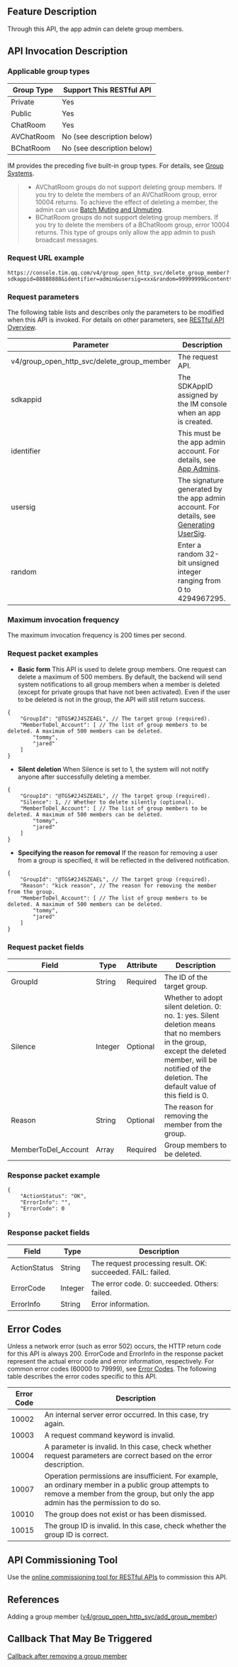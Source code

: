 ## Feature Description
 Through this API, the app admin can delete group members.

## API Invocation Description

### Applicable group types

| Group Type | Support This RESTful API |
|-----------|------------|
| Private | Yes |
| Public | Yes |
| ChatRoom | Yes |
| AVChatRoom | No (see description below) |
| BChatRoom | No (see description below) |

IM provides the preceding five built-in group types. For details, see [Group Systems](https://intl.cloud.tencent.com/document/product/1047/33529).

>
>- AVChatRoom groups do not support deleting group members. If you try to delete the members of an AVChatRoom group, error 10004 returns. To achieve the effect of deleting a member, the admin can use [Batch Muting and Unmuting](https://intl.cloud.tencent.com/document/product/1047/34951).
>- BChatRoom groups do not support deleting group members. If you try to delete the members of a BChatRoom group, error 10004 returns. This type of groups only allow the app admin to push broadcast messages.

### Request URL example
```
https://console.tim.qq.com/v4/group_open_http_svc/delete_group_member?sdkappid=88888888&identifier=admin&usersig=xxx&random=99999999&contenttype=json
```
### Request parameters

The following table lists and describes only the parameters to be modified when this API is invoked. For details on other parameters, see [RESTful API Overview](https://intl.cloud.tencent.com/document/product/1047/34620).

| Parameter | Description |
| ------------------ | ------------------------------------ |
| v4/group_open_http_svc/delete_group_member | The request API. |
| sdkappid | The SDKAppID assigned by the IM console when an app is created. |
| identifier | This must be the app admin account. For details, see [App Admins](https://intl.cloud.tencent.com/document/product/1047/33517#app-.E7.AE.A1.E7.90.86.E5.91.98). |
| usersig | The signature generated by the app admin account. For details, see [Generating UserSig](https://intl.cloud.tencent.com/document/product/1047/34385). |
| random | Enter a random 32-bit unsigned integer ranging from 0 to 4294967295. |

### Maximum invocation frequency

The maximum invocation frequency is 200 times per second.

### Request packet examples

- **Basic form**
This API is used to delete group members. One request can delete a maximum of 500 members. By default, the backend will send system notifications to all group members when a member is deleted (except for private groups that have not been activated).
Even if the user to be deleted is not in the group, the API will still return success.
```
{
    "GroupId": "@TGS#2J4SZEAEL", // The target group (required).
    "MemberToDel_Account": [ // The list of group members to be deleted. A maximum of 500 members can be deleted.
        "tommy",
        "jared"
    ]
}
```
- **Silent deletion**
When Silence is set to 1, the system will not notify anyone after successfully deleting a member.
```
{
    "GroupId": "@TGS#2J4SZEAEL", // The target group (required).
    "Silence": 1, // Whether to delete silently (optional).
    "MemberToDel_Account": [ // The list of group members to be deleted. A maximum of 500 members can be deleted.
        "tommy",
        "jared"
    ]
}
```
- **Specifying the reason for removal**
If the reason for removing a user from a group is specified, it will be reflected in the delivered notification.
```
{
    "GroupId": "@TGS#2J4SZEAEL", // The target group (required).
    "Reason": "kick reason", // The reason for removing the member from the group.
    "MemberToDel_Account": [ // The list of group members to be deleted. A maximum of 500 members can be deleted.
        "tommy",
        "jared"
    ]
}
```

### Request packet fields

| Field | Type | Attribute | Description |
|---------|---------|---------|---------|
| GroupId | String | Required | The ID of the target group. |
| Silence | Integer | Optional | Whether to adopt silent deletion. 0: no. 1: yes. Silent deletion means that no members in the group, except the deleted member, will be notified of the deletion. The default value of this field is 0. |
| Reason | String | Optional | The reason for removing the member from the group. |
| MemberToDel_Account | Array | Required | Group members to be deleted. |

### Response packet example
```
{
    "ActionStatus": "OK",
    "ErrorInfo": "",
    "ErrorCode": 0
}
```

### Response packet fields

| Field | Type | Description |
|---------|---------|---------|
| ActionStatus | String | The request processing result. OK: succeeded. FAIL: failed. |
| ErrorCode | Integer | The error code. 0: succeeded. Others: failed. |
| ErrorInfo | String | Error information. |

## Error Codes
Unless a network error (such as error 502) occurs, the HTTP return code for this API is always 200. ErrorCode and ErrorInfo in the response packet represent the actual error code and error information, respectively.
For common error codes (60000 to 79999), see [Error Codes](https://intl.cloud.tencent.com/document/product/1047/34348).
The following table describes the error codes specific to this API.

| Error Code | Description |
| ------ | ------------------------------------------------------------ |
| 10002 | An internal server error occurred. In this case, try again. |
| 10003  | A request command keyword is invalid. |
| 10004 | A parameter is invalid. In this case, check whether request parameters are correct based on the error description. |
| 10007 | Operation permissions are insufficient. For example, an ordinary member in a public group attempts to remove a member from the group, but only the app admin has the permission to do so. |
| 10010 | The group does not exist or has been dismissed. |
| 10015 | The group ID is invalid. In this case, check whether the group ID is correct. |

## API Commissioning Tool

Use the [online commissioning tool for RESTful APIs](https://avc.cloud.tencent.com/im/APITester/APITester.html#v4/group_open_http_svc/delete_group_member) to commission this API.

## References
Adding a group member ([v4/group_open_http_svc/add_group_member](https://intl.cloud.tencent.com/document/product/1047/34921))

## Callback That May Be Triggered
[Callback after removing a group member](https://intl.cloud.tencent.com/document/product/1047/34373)

